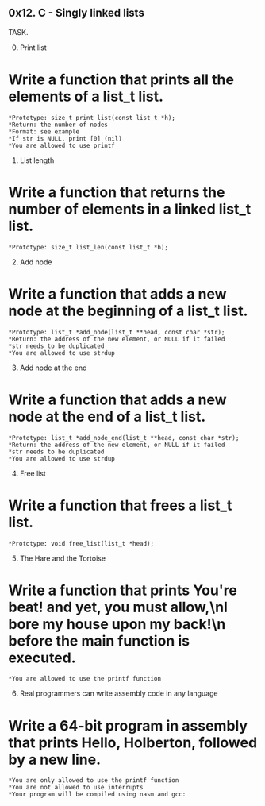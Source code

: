 ## 0x12. C - Singly linked lists

TASK.

0. Print list
  # Write a function that prints all the elements of a list_t list.
    *Prototype: size_t print_list(const list_t *h);
    *Return: the number of nodes
    *Format: see example
    *If str is NULL, print [0] (nil)
    *You are allowed to use printf

1. List length
  # Write a function that returns the number of elements in a linked list_t list.
    *Prototype: size_t list_len(const list_t *h);

2. Add node
  # Write a function that adds a new node at the beginning of a list_t list.
    *Prototype: list_t *add_node(list_t **head, const char *str);
    *Return: the address of the new element, or NULL if it failed
    *str needs to be duplicated
    *You are allowed to use strdup

3. Add node at the end
  # Write a function that adds a new node at the end of a list_t list.
    *Prototype: list_t *add_node_end(list_t **head, const char *str);
    *Return: the address of the new element, or NULL if it failed
    *str needs to be duplicated
    *You are allowed to use strdup

4. Free list
  # Write a function that frees a list_t list.
    *Prototype: void free_list(list_t *head);

5. The Hare and the Tortoise
  # Write a function that prints You're beat! and yet, you must allow,\nI bore my house    upon my back!\n before the main function is executed.
    *You are allowed to use the printf function

6. Real programmers can write assembly code in any language
  # Write a 64-bit program in assembly that prints Hello, Holberton, followed by a new     line.
    *You are only allowed to use the printf function
    *You are not allowed to use interrupts
    *Your program will be compiled using nasm and gcc:
